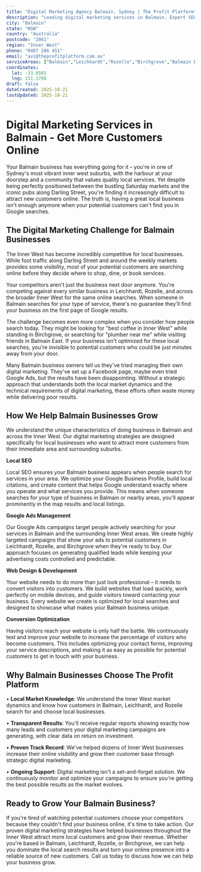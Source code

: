 ```yaml
---
title: "Digital Marketing Agency Balmain, Sydney | The Profit Platform"
description: "Leading digital marketing services in Balmain. Expert SEO, Google Ads & web design for Inner West businesses. Call 0487 286 451 for a free consultation."
city: "Balmain"
state: "NSW"
country: "Australia"
postcode: "2041"
region: "Inner West"
phone: "0487 286 451"
email: "avi@theprofitplatform.com.au"
serviceAreas: ["Balmain","Leichhardt","Rozelle","Birchgrove","Balmain East"]
coordinates:
  lat: -33.8565
  lng: 151.1798
draft: false
dateCreated: 2025-10-21
lastUpdated: 2025-10-21
---
```


# Digital Marketing Services in Balmain - Get More Customers Online

Your Balmain business has everything going for it – you're in one of Sydney's most vibrant inner west suburbs, with the harbour at your doorstep and a community that values quality local services. Yet despite being perfectly positioned between the bustling Saturday markets and the iconic pubs along Darling Street, you're finding it increasingly difficult to attract new customers online. The truth is, having a great local business isn't enough anymore when your potential customers can't find you in Google searches.

## The Digital Marketing Challenge for Balmain Businesses

The Inner West has become incredibly competitive for local businesses. While foot traffic along Darling Street and around the weekly markets provides some visibility, most of your potential customers are searching online before they decide where to shop, dine, or book services.

Your competitors aren't just the business next door anymore. You're competing against every similar business in Leichhardt, Rozelle, and across the broader Inner West for the same online searches. When someone in Balmain searches for your type of service, there's no guarantee they'll find your business on the first page of Google results.

The challenge becomes even more complex when you consider how people search today. They might be looking for "best coffee in Inner West" while standing in Birchgrove, or searching for "plumber near me" while visiting friends in Balmain East. If your business isn't optimized for these local searches, you're invisible to potential customers who could be just minutes away from your door.

Many Balmain business owners tell us they've tried managing their own digital marketing. They've set up a Facebook page, maybe even tried Google Ads, but the results have been disappointing. Without a strategic approach that understands both the local market dynamics and the technical requirements of digital marketing, these efforts often waste money while delivering poor results.

## How We Help Balmain Businesses Grow

We understand the unique characteristics of doing business in Balmain and across the Inner West. Our digital marketing strategies are designed specifically for local businesses who want to attract more customers from their immediate area and surrounding suburbs.

**Local SEO**

Local SEO ensures your Balmain business appears when people search for services in your area. We optimize your Google Business Profile, build local citations, and create content that helps Google understand exactly where you operate and what services you provide. This means when someone searches for your type of business in Balmain or nearby areas, you'll appear prominently in the map results and local listings.

**Google Ads Management**

Our Google Ads campaigns target people actively searching for your services in Balmain and the surrounding Inner West areas. We create highly targeted campaigns that show your ads to potential customers in Leichhardt, Rozelle, and Birchgrove when they're ready to buy. Our approach focuses on generating qualified leads while keeping your advertising costs controlled and predictable.

**Web Design & Development**

Your website needs to do more than just look professional – it needs to convert visitors into customers. We build websites that load quickly, work perfectly on mobile devices, and guide visitors toward contacting your business. Every website we create is optimized for local searches and designed to showcase what makes your Balmain business unique.

**Conversion Optimization**

Having visitors reach your website is only half the battle. We continuously test and improve your website to increase the percentage of visitors who become customers. This includes optimizing your contact forms, improving your service descriptions, and making it as easy as possible for potential customers to get in touch with your business.

## Why Balmain Businesses Choose The Profit Platform

• **Local Market Knowledge**: We understand the Inner West market dynamics and know how customers in Balmain, Leichhardt, and Rozelle search for and choose local businesses.

• **Transparent Results**: You'll receive regular reports showing exactly how many leads and customers your digital marketing campaigns are generating, with clear data on return on investment.

• **Proven Track Record**: We've helped dozens of Inner West businesses increase their online visibility and grow their customer base through strategic digital marketing.

• **Ongoing Support**: Digital marketing isn't a set-and-forget solution. We continuously monitor and optimize your campaigns to ensure you're getting the best possible results as the market evolves.

## Ready to Grow Your Balmain Business?

If you're tired of watching potential customers choose your competitors because they couldn't find your business online, it's time to take action. Our proven digital marketing strategies have helped businesses throughout the Inner West attract more local customers and grow their revenue. Whether you're based in Balmain, Leichhardt, Rozelle, or Birchgrove, we can help you dominate the local search results and turn your online presence into a reliable source of new customers. Call us today to discuss how we can help your business grow.